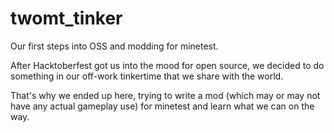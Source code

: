 # twomt_tinker
Our first steps into OSS and modding for minetest.

After Hacktoberfest got us into the mood for open source, we decided to do something in our off-work tinkertime that we share with the world.

That's why we ended up here, trying to write a mod (which may or may not have any actual gameplay use) for minetest and learn what we can on the way.